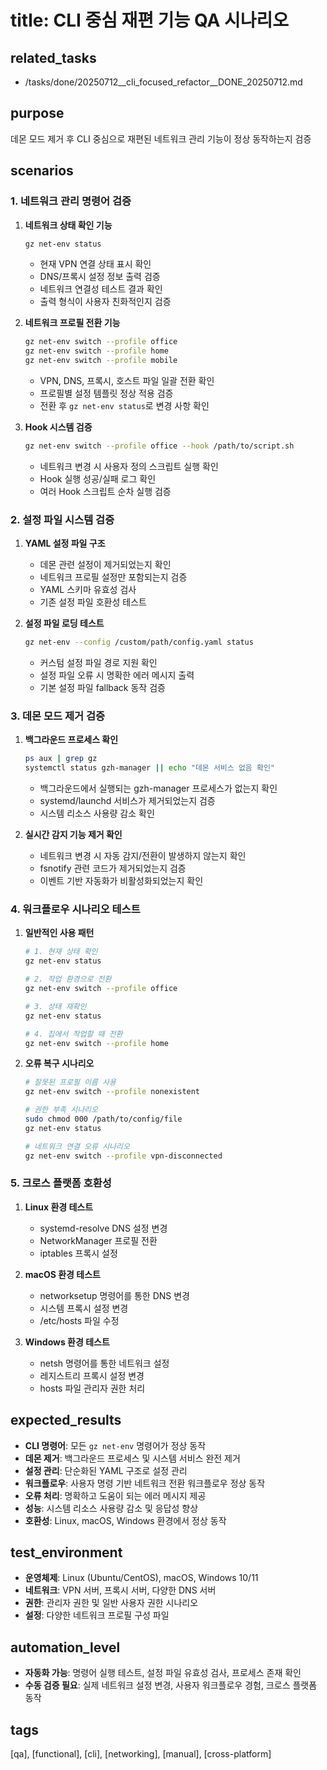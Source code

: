 # title: CLI 중심 재편 기능 QA 시나리오

## related_tasks
- /tasks/done/20250712__cli_focused_refactor__DONE_20250712.md

## purpose
데몬 모드 제거 후 CLI 중심으로 재편된 네트워크 관리 기능이 정상 동작하는지 검증

## scenarios

### 1. 네트워크 관리 명령어 검증
1. **네트워크 상태 확인 기능**
   ```bash
   gz net-env status
   ```
   - 현재 VPN 연결 상태 표시 확인
   - DNS/프록시 설정 정보 출력 검증
   - 네트워크 연결성 테스트 결과 확인
   - 출력 형식이 사용자 친화적인지 검증

2. **네트워크 프로필 전환 기능**
   ```bash
   gz net-env switch --profile office
   gz net-env switch --profile home
   gz net-env switch --profile mobile
   ```
   - VPN, DNS, 프록시, 호스트 파일 일괄 전환 확인
   - 프로필별 설정 템플릿 정상 적용 검증
   - 전환 후 `gz net-env status`로 변경 사항 확인

3. **Hook 시스템 검증**
   ```bash
   gz net-env switch --profile office --hook /path/to/script.sh
   ```
   - 네트워크 변경 시 사용자 정의 스크립트 실행 확인
   - Hook 실행 성공/실패 로그 확인
   - 여러 Hook 스크립트 순차 실행 검증

### 2. 설정 파일 시스템 검증
1. **YAML 설정 파일 구조**
   - 데몬 관련 설정이 제거되었는지 확인
   - 네트워크 프로필 설정만 포함되는지 검증
   - YAML 스키마 유효성 검사
   - 기존 설정 파일 호환성 테스트

2. **설정 파일 로딩 테스트**
   ```bash
   gz net-env --config /custom/path/config.yaml status
   ```
   - 커스텀 설정 파일 경로 지원 확인
   - 설정 파일 오류 시 명확한 에러 메시지 출력
   - 기본 설정 파일 fallback 동작 검증

### 3. 데몬 모드 제거 검증
1. **백그라운드 프로세스 확인**
   ```bash
   ps aux | grep gz
   systemctl status gzh-manager || echo "데몬 서비스 없음 확인"
   ```
   - 백그라운드에서 실행되는 gzh-manager 프로세스가 없는지 확인
   - systemd/launchd 서비스가 제거되었는지 검증
   - 시스템 리소스 사용량 감소 확인

2. **실시간 감지 기능 제거 확인**
   - 네트워크 변경 시 자동 감지/전환이 발생하지 않는지 확인
   - fsnotify 관련 코드가 제거되었는지 검증
   - 이벤트 기반 자동화가 비활성화되었는지 확인

### 4. 워크플로우 시나리오 테스트
1. **일반적인 사용 패턴**
   ```bash
   # 1. 현재 상태 확인
   gz net-env status
   
   # 2. 작업 환경으로 전환
   gz net-env switch --profile office
   
   # 3. 상태 재확인
   gz net-env status
   
   # 4. 집에서 작업할 때 전환
   gz net-env switch --profile home
   ```

2. **오류 복구 시나리오**
   ```bash
   # 잘못된 프로필 이름 사용
   gz net-env switch --profile nonexistent
   
   # 권한 부족 시나리오
   sudo chmod 000 /path/to/config/file
   gz net-env status
   
   # 네트워크 연결 오류 시나리오
   gz net-env switch --profile vpn-disconnected
   ```

### 5. 크로스 플랫폼 호환성
1. **Linux 환경 테스트**
   - systemd-resolve DNS 설정 변경
   - NetworkManager 프로필 전환
   - iptables 프록시 설정

2. **macOS 환경 테스트**
   - networksetup 명령어를 통한 DNS 변경
   - 시스템 프록시 설정 변경
   - /etc/hosts 파일 수정

3. **Windows 환경 테스트**
   - netsh 명령어를 통한 네트워크 설정
   - 레지스트리 프록시 설정 변경
   - hosts 파일 관리자 권한 처리

## expected_results
- **CLI 명령어**: 모든 `gz net-env` 명령어가 정상 동작
- **데몬 제거**: 백그라운드 프로세스 및 시스템 서비스 완전 제거
- **설정 관리**: 단순화된 YAML 구조로 설정 관리
- **워크플로우**: 사용자 명령 기반 네트워크 전환 워크플로우 정상 동작
- **오류 처리**: 명확하고 도움이 되는 에러 메시지 제공
- **성능**: 시스템 리소스 사용량 감소 및 응답성 향상
- **호환성**: Linux, macOS, Windows 환경에서 정상 동작

## test_environment
- **운영체제**: Linux (Ubuntu/CentOS), macOS, Windows 10/11
- **네트워크**: VPN 서버, 프록시 서버, 다양한 DNS 서버
- **권한**: 관리자 권한 및 일반 사용자 권한 시나리오
- **설정**: 다양한 네트워크 프로필 구성 파일

## automation_level
- **자동화 가능**: 명령어 실행 테스트, 설정 파일 유효성 검사, 프로세스 존재 확인
- **수동 검증 필요**: 실제 네트워크 설정 변경, 사용자 워크플로우 경험, 크로스 플랫폼 동작

## tags
[qa], [functional], [cli], [networking], [manual], [cross-platform]